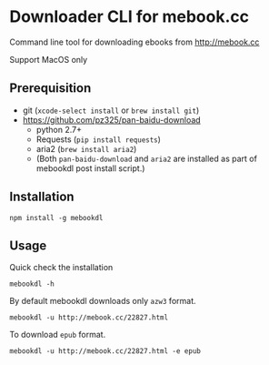 # Downloader CLI for mebook.cc
Command line tool for downloading ebooks from http://mebook.cc

Support MacOS only

## Prerequisition
* git 
    (`xcode-select install` or `brew install git`)
* https://github.com/pz325/pan-baidu-download
    * python 2.7+
    * Requests (`pip install requests`)
    * aria2 (`brew install aria2`)
    * (Both `pan-baidu-download` and `aria2` are installed as part of mebookdl post install script.)

## Installation
```
npm install -g mebookdl
```

## Usage
Quick check the installation
```
mebookdl -h
```

By default mebookdl downloads only `azw3` format.
```
mebookdl -u http://mebook.cc/22827.html
```

To download `epub` format.
```
mebookdl -u http://mebook.cc/22827.html -e epub
```